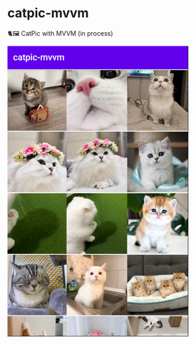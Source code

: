 # catpic-mvvm
🐈🖼 CatPic with MVVM (in process)

 ![grid](https://github.com/dariakorzhueva/catpic-mvvm/blob/master/images/cat_list.png) 
